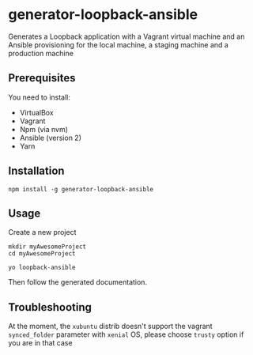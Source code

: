 # generator-loopback-ansible
Generates a Loopback application with a Vagrant virtual machine and an Ansible provisioning for the local machine, a staging machine and a production machine

## Prerequisites

You need to install:

+ VirtualBox
+ Vagrant
+ Npm (via nvm)
+ Ansible (version 2)
+ Yarn

## Installation

```
npm install -g generator-loopback-ansible
```

## Usage

Create a new project
```
mkdir myAwesomeProject
cd myAwesomeProject
```

```
yo loopback-ansible
```

Then follow the generated documentation.

## Troubleshooting

At the moment, the `xubuntu` distrib doesn't support the vagrant `synced_folder` parameter with `xenial` OS, please choose `trusty` option if you are in that case

